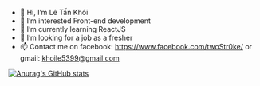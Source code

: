 - 👋 Hi, I’m Lê Tấn Khôi
- 👀 I’m interested Front-end development
- 🌱 I’m currently learning ReactJS
- 💞️ I’m looking for a job as a fresher
- 📫 Contact me on facebook: https://www.facebook.com/twoStr0ke/ or gmail: khoile5399@gmail.com

 [![Anurag's GitHub stats](https://github-readme-stats.vercel.app/api?username=HelpMe-Pls)](https://github.com/anuraghazra/github-readme-stats)


<!---
HelpMe-Pls/HelpMe-Pls is a ✨ special ✨ repository because its `README.md` (this file) appears on your GitHub profile.
You can click the Preview link to take a look at your changes.
--->
